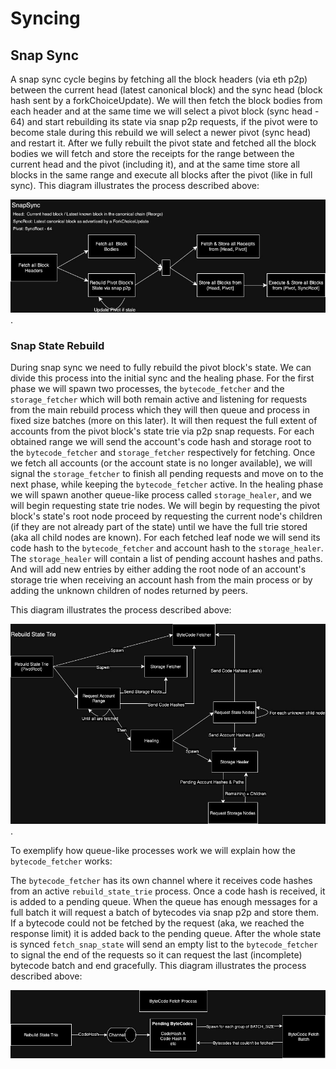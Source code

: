 # Syncing

## Snap Sync

A snap sync cycle begins by fetching all the block headers (via eth p2p) between the current head (latest canonical block) and the sync head (block hash sent by a forkChoiceUpdate).
We will then fetch the block bodies from each header and at the same time we will select a pivot block (sync head - 64) and start rebuilding its state via snap p2p requests, if the pivot were to become stale during this rebuild we will select a newer pivot (sync head) and restart it.
After we fully rebuilt the pivot state and fetched all the block bodies we will fetch and store the receipts for the range between the current head and the pivot (including it), and at the same time store all blocks in the same range and execute all blocks after the pivot (like in full sync).
This diagram illustrates the process described above:

![snap_sync](/crates/networking/docs/diagrams/snap_sync.jpg).

### Snap State Rebuild

During snap sync we need to fully rebuild the pivot block's state. We can divide this process into the initial sync and the healing phase.
For the first phase we will spawn two processes, the `bytecode_fetcher` and the `storage_fetcher` which will both remain active and listening for requests from the main rebuild process which they will then queue and process in fixed size batches (more on this later). It will then request the full extent of accounts from the pivot block's state trie via p2p snap requests. For each obtained range we will send the account's code hash and storage root to the `bytecode_fetcher` and `storage_fetcher` respectively for fetching. Once we fetch all accounts (or the account state is no longer available), we will signal the `storage_fetcher` to finish all pending requests and move on to the next phase, while keeping the `bytecode_fetcher` active.
In the healing phase we will spawn another queue-like process called `storage_healer`, and we will begin requesting state trie nodes. We will begin by requesting the pivot block's state's root node proceed by requesting the current node's children (if they are not already part of the state) until we have the full trie stored (aka all child nodes are known). For each fetched leaf node we will send its code hash to the `bytecode_fetcher` and account hash to the `storage_healer`.
The `storage_healer` will contain a list of pending account hashes and paths. And will add new entries by either adding the root node of an account's storage trie when receiving an account hash from the main process or by adding the unknown children of nodes returned by peers.

This diagram illustrates the process described above:

![rebuild_state](/crates/networking/docs/diagrams/rebuild_state_trie.jpg).

To exemplify how queue-like processes work we will explain how the `bytecode_fetcher` works:

The `bytecode_fetcher` has its own channel where it receives code hashes from an active `rebuild_state_trie` process. Once a code hash is received, it is added to a pending queue. When the queue has enough messages for a full batch it will request a batch of bytecodes via snap p2p and store them. If a bytecode could not be fetched by the request (aka, we reached the response limit) it is added back to the pending queue. After the whole state is synced `fetch_snap_state` will send an empty list to the `bytecode_fetcher` to signal the end of the requests so it can request the last (incomplete) bytecode batch and end gracefully.
This diagram illustrates the process described above:

![snap_sync](/crates/networking/docs/diagrams/bytecode_fetcher.jpg)
